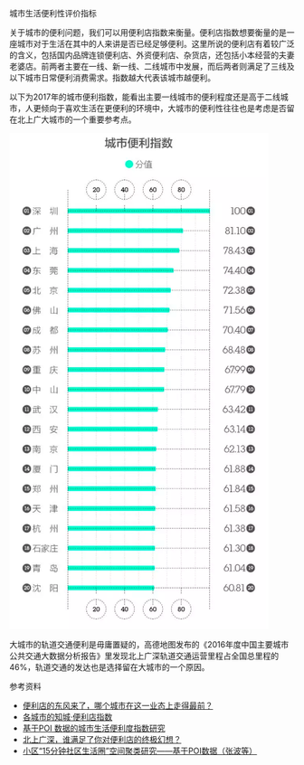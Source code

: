 城市生活便利性评价指标

关于城市的便利问题，我们可以用便利店指数来衡量。便利店指数想要衡量的是一座城市对于生活在其中的人来讲是否已经足够便利。这里所说的便利店有着较广泛的含义，包括国内品牌连锁便利店、外资便利店、杂货店，还包括小本经营的夫妻老婆店。前两者主要在一线、新一线、二线城市中发展，而后两者则满足了三线及以下城市日常便利消费需求。指数越大代表该城市越便利。

以下为2017年的城市便利指数，能看出主要一线城市的便利程度还是高于二线城市，人更倾向于喜欢生活在更便利的环境中，大城市的便利性往往也是考虑是否留在北上广大城市的一个重要参考点。

![2017年便利店指数](https://raw.githubusercontent.com/junstudys/images/master/2017%E5%B9%B4%E4%BE%BF%E5%88%A9%E5%BA%97%E6%8C%87%E6%95%B0.png)



大城市的轨道交通便利是毋庸置疑的，高德地图发布的《2016年度中国主要城市公共交通大数据分析报告》里发现北上广深轨道交通运营里程占全国总里程的46%，轨道交通的发达也是选择留在大城市的一个原因。

参考资料

- [便利店的东风来了，哪个城市在这一业态上走得最前？](https://mp.weixin.qq.com/s/i9lo8NuLWPR1xHA6oHc5Zw)
- [各城市的知城·便利店指数](https://www.cbnweek.com/articles/normal/18026>)
- [基于POI 数据的城市生活便利度指数研究](<https://mp.weixin.qq.com/s?__biz=MzA3MTE4Mzc5OA==&mid=2658450996&idx=2&sn=5bbe3728117761004ec61a268204f8ac&scene=4#wechat_redirect> )
- [北上广深，谁满足了你对便利店的终极幻想？](<https://36kr.com/p/5155502> )
- [小区“15分钟社区生活圈”空间聚类研究——基于POI数据（张波等）](http://www.stats.gov.cn/tjzs/tjsj/tjcb/dysj/201902/t20190202_1648188.html)